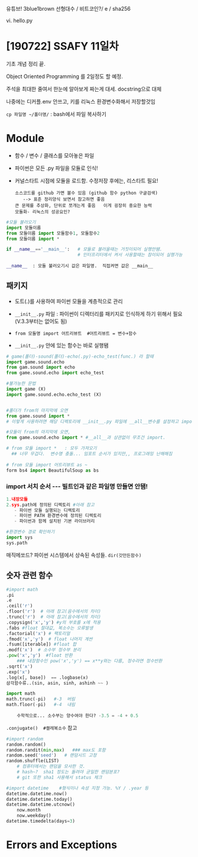 유튜브! 3blue1brown  선형대수 / 비트코인?/ e   / sha256

vi. hello.py

# [190722] SSAFY 11일차

기초 개념 정리 끝.

Object Oriented Programming 를 2일정도 할 예정.

주석을 최대한 줄여서 한눈에 알아보게 짜는게 대세.  docstring으로 대체

나중에는 디커플.env 안쓰고, 키를 리눅스 환경변수화해서 저장할것임



`cp 파일명 ~/폴더명/` : bash에서 파일 복사하기



#  Module

- 함수 / 변수 / 클래스를 모아놓은 파일

- 파이썬은 모든 .py 파일을 모듈로 인식!   

- 커널스타트 시점에 모듈을 로드함.  수정저장 후에는, 리스타트 필요!

  ```
  소스코드를 github 가면 볼수 있음 (github 함수 python 구글검색)
     --> 표준 정리양식 보면서 참고하면 좋음
  큰 문제를 추상화, 단위로 쪼개는게 좋음   이게 굉장히 중요한 능력
  모듈화- 리눅스의 성공요인?
  ```

```python
#모듈 불러오기
import 모듈이름
from 모듈이름 import 모듈함수1, 모듈함수2
from 모듈이름 import *
```

```python
if __name__=='__main__':   # 모듈로 불러올때는 거짓이되어 실행안됌.
                           # 인터프리터에서 켜서 사용할때는 참이되어 실행가능
                           
__name__  : 모듈 불러오기시 값은 파일명.  직접켜면 값은 __main__
```



## 패키지

- 도트(.)를 사용하여 파이썬 모듈을 계층적으로 관리

-  `__init__.py` 파일 : 파이썬이 디렉터리를 패키지로 인식하게 하기 위해서 필요(V.3.3부터는 없어도 됨)

- `from 모듈명 import 어트리뷰트  #어트리뷰트 = 변수+함수`

- `__init__.py`  안에 있는 함수는 바로 실행됌

```python
# game(폴더)-sound(폴더)-echo(.py)-echo_test(func.) 라 할때
import game.sound.echo
from gam.sound import echo
from game.sound.echo import echo_test

#불가능한 문법
import game (X)
import game.sound.echo.echo_test (X)


#폴더가 from의 마지막에 오면
from game.sound import *
# 이렇게 사용하려면 해당 디렉토리에 __init__.py 파일에 __all__변수를 설정하고 import할수 있는 모듈을 정의해주어야함.

#모듈이 from의 마지막에 오면,
from game.sound.echo import * #__all__과 상관없이 무조건 import.

```

```python
# from 모듈 import *   : 모두 가져오기
  ## 너무 무겁다.  변수명 충돌... 임포트 순서가 있지만,, 프로그래밍 난해해짐
    
# from 모듈 import 어트리뷰트 as ~
form bs4 import BeautifulSoup as bs
```



### import 서치 순서  --- 빌트인과 같은 파일명 만들면 안됌!

```python
1.내장모듈
2.sys.path에 정의된 디렉토리 #아래 참고
   - 파이썬 모듈 실행되는 디렉토리
   - 파이썬 PATH 환경변수에 정의된 디렉토리
   - 파이썬과 함께 설치된 기본 라이브러리
```

```python
#환경변수 경로 확인하기
import sys
sys.path
```

매직메쏘드? 파이썬 시스템에서 상속된 속성들.  `dir(갓만든함수)`



## 숫자 관련 함수

```python
#import math
.pi
.e
.ceil('r')
.floor('r')  # 아래 참고(음수에서의 차이)
.trunc('r')  # 아래 참고(음수에서의 차이)
.copysign('x','y') #y의 부호를 x에 적용
.fabs #float 절대값, 복소수는 오류발생
.factorial('x') # 팩토리얼
.fmod('x','y')  # float 나머지 계싼
.fsum([iterable]) #float 합
.modf('x')  # 소수부 정수부 분리
.pow('x','y')  #float 반환
    ### 내장함수인 pow('x','y') == x**y와는 다름, 정수라면 정수반환
.sqrt('x')
.exp('x')
.log(x[, base])  == .logbase(x)
삼각함수류..(sin, asin, sinh, ashinh ~~ )
```

```python
import math
math.trunc(-pi)   #-3  버림
math.floor(-pi)   #-4  내림
  
    수학적으로... 소수부는 양수여야 한다? -3.5 = -4 + 0.5
```

`.conjugate()  #켤레복소수` 참고

```python
#import random
random.random()
random.randit(min,max)   ### max도 포함
random.seed('seed')   # 랜덤시드 고정
random.shuffle(LIST)
	# 컴퓨터에서는 랜덤을 모사한 것.
    # hash~?  sha1 정도는 돌려야 균일한 랜덤분포?
    # git 또한 sha1 사용해서 status 체크
```



```python
#import datetime    #형식이나 속성 지정 가능. %Y / .year 등
datetime.datetime.now()
datetime.datetime.today()
datetime.datetime.utcnow()
	now.month
    now.weekday()
datetime.timedelta(days=3) 
```



# Errors and Exceptions





